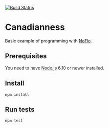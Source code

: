 [![Build Status](https://travis-ci.org/noflo/canadianness.svg?branch=master)](https://travis-ci.org/noflo/canadianness)
# Canadianness

Basic example of programming with [NoFlo](https://noflojs.org).

## Prerequisites

You need to have [Node.js](http://nodejs.org) 6.10 or newer installed.

## Install

    npm install

## Run tests

    npm test
